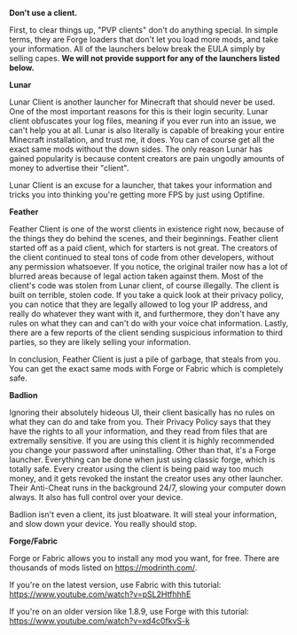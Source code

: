 **Don't use a client.**

First, to clear things up, "PVP clients" don't do anything special. In simple terms, they are Forge loaders that don't let you load more mods, and take your information. All of the launchers below break the EULA simply by selling capes. **We will not provide support for any of the launchers listed below.**


**Lunar**

Lunar Client is another launcher for Minecraft that should never be used. One of the most important reasons for this is their login security. Lunar client obfuscates your log files, meaning if you ever run into an issue, we can't help you at all. Lunar is also literally is capable of breaking your entire Minecraft installation, and trust me, it does. You can of course get all the exact same mods without the down sides. The only reason Lunar has gained popularity is because content creators are pain ungodly amounts of money to advertise their "client".

Lunar Client is an excuse for a launcher, that takes your information and tricks you into thinking you're getting more FPS by just using Optifine.


**Feather**

Feather Client is one of the worst clients in existence right now, because of the things they do behind the scenes, and their beginnings. Feather client started off as a paid client, which for starters is not great. The creators of the client continued to steal tons of code from other developers, without any permission whatsoever. If you notice, the original trailer now has a lot of blurred areas because of legal action taken against them. Most of the client's code was stolen from Lunar client, of course illegally. The client is built on terrible, stolen code. If you take a quick look at their privacy policy, you can notice that they are legally allowed to log your IP address, and really do whatever they want with it, and furthermore, they don't have any rules on what they can and can't do with your voice chat information. Lastly, there are a few reports of the client sending suspicious information to third parties, so they are likely selling your information.

In conclusion, Feather Client is just a pile of garbage, that steals from you. You can get the exact same mods with Forge or Fabric which is completely safe.


**Badlion**

Ignoring their absolutely hideous UI, their client basically has no rules on what they can do and take from you. Their Privacy Policy says that they have the rights to all your information, and they read from files that are extremally sensitive. If you are using this client it is highly recommended you change your password after uninstalling. Other than that, it's a Forge launcher. Everything can be done when just using classic forge, which is totally safe. Every creator using the client is being paid way too much money, and it gets revoked the instant the creator uses any other launcher. Their Anti-Cheat runs in the background 24/7, slowing your computer down always. It also has full control over your device.

Badlion isn't even a client, its just bloatware. It will steal your information, and slow down your device. You really should stop.


**Forge/Fabric**

Forge or Fabric allows you to install any mod you want, for free. There are thousands of mods listed on https://modrinth.com/.

If you're on the latest version, use Fabric with this tutorial: https://www.youtube.com/watch?v=pSL2HtfhhhE

If you're on an older version like 1.8.9, use Forge with this tutorial: https://www.youtube.com/watch?v=xd4c0fkvS-k
